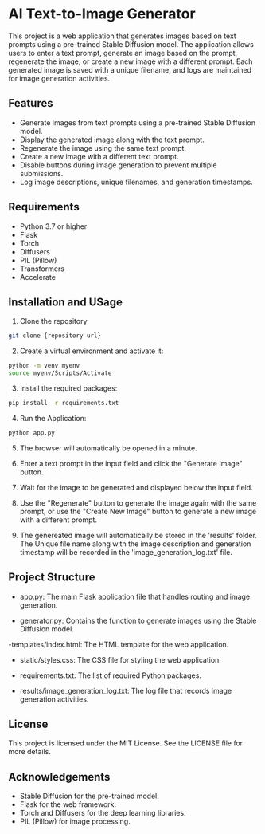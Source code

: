 # AI Text-to-Image Generator

This project is a web application that generates images based on text prompts using a pre-trained Stable Diffusion model. The application allows users to enter a text prompt, generate an image based on the prompt, regenerate the image, or create a new image with a different prompt. Each generated image is saved with a unique filename, and logs are maintained for image generation activities.

## Features

- Generate images from text prompts using a pre-trained Stable Diffusion model.
- Display the generated image along with the text prompt.
- Regenerate the image using the same text prompt.
- Create a new image with a different text prompt.
- Disable buttons during image generation to prevent multiple submissions.
- Log image descriptions, unique filenames, and generation timestamps.

## Requirements

- Python 3.7 or higher
- Flask
- Torch
- Diffusers
- PIL (Pillow)
- Transformers
- Accelerate

## Installation and USage

1. Clone the repository

```bash
git clone {repository url}
```
2. Create a virtual environment and activate it:

```bash
python -m venv myenv
source myenv/Scripts/Activate
```
3. Install the required packages:

```bash
pip install -r requirements.txt
```
4. Run the Application:

```bash
python app.py
```
5. The browser will automatically be opened in a minute.

6. Enter a text prompt in the input field and click the "Generate Image" button.

7. Wait for the image to be generated and displayed below the input field.

8. Use the "Regenerate" button to generate the image again with the same prompt, or use the "Create New Image" button to generate a new image with a different prompt.

9. The genereated image will automatically be stored in the 'results' folder. The Unique file name along with the image description and generation timestamp will be recorded in the 'image_generation_log.txt' file.

## Project Structure

- app.py: The main Flask application file that handles routing and image generation.

- generator.py: Contains the function to generate images using the Stable Diffusion model.

-templates/index.html: The HTML template for the web application.

- static/styles.css: The CSS file for styling the web application.

- requirements.txt: The list of required Python packages.

- results/image_generation_log.txt: The log file that records image generation activities.


## License

This project is licensed under the MIT License. See the LICENSE file for more details.

## Acknowledgements

- Stable Diffusion for the pre-trained model.
- Flask for the web framework.
- Torch and Diffusers for the deep learning libraries.
- PIL (Pillow) for image processing.
